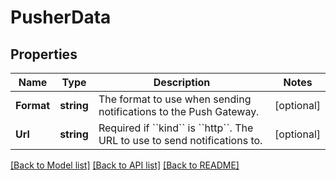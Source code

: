 # PusherData

## Properties

Name | Type | Description | Notes
------------ | ------------- | ------------- | -------------
**Format** | **string** | The format to use when sending notifications to the Push Gateway. | [optional] 
**Url** | **string** | Required if &#x60;&#x60;kind&#x60;&#x60; is &#x60;&#x60;http&#x60;&#x60;. The URL to use to send notifications to. | [optional] 

[[Back to Model list]](../README.md#documentation-for-models) [[Back to API list]](../README.md#documentation-for-api-endpoints) [[Back to README]](../README.md)


